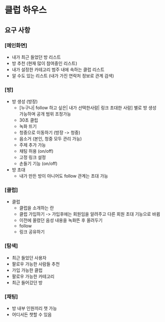 # 클럽 하우스 

## 요구 사항

### [메인화면]
- 내가 최근 들었던 방 리스트
- 방 추천 (현재 많이 참여중인 리스트)
- 내가 설정한 카테고리 범주 내에 속하는 클럽 리스트
- 알 수도 있는 리스트 (내가 가진 연락처 정보로 관계 검색)

### [방]
- 방 생성 (방장)
  - [누구나| follow 하고 싶은| 내가 선택한사람| 링크 초대한 사람] 별로 방 생성 가능하며 공개 범위 조정가능
  - 30초 클립
  - 녹화 뜨기 
  - 청중으로 이동하기 (방장 -> 청중)
  - 음소거 (본인, 청중 모두 관리 가능)
  - 주제 추가 가능
  - 채팅 허용 (on/off)
  - 고정 링크 설정 
  - 손들기 기능 (on/off)
- 방 초대
  - 내가 만든 방이 아니어도 follow 관계는 초대 가능

### [클럽]
- 클럽
  - 클럽을 소개하는 란
  - 클럽 가입하기 -> 가입후에는 회원임을 알려주고 다른 회원 초대 기능으로 바뀜
  - 이전에 올렸던 음성 내용을 녹화뜬 후 올려두기 
  - follow
  - 링크 공유하기

### [탐색]
- 최근 들었던 사용자
- 팔로우 가능한 사람들 추천
- 가입 가능한 클럽
- 팔로우 가능한 카테고리
- 최근 들어갔던 방

### [채팅]
- 방 내부 인원끼리 챗 가능
- 어디서든 챗할 수 있음